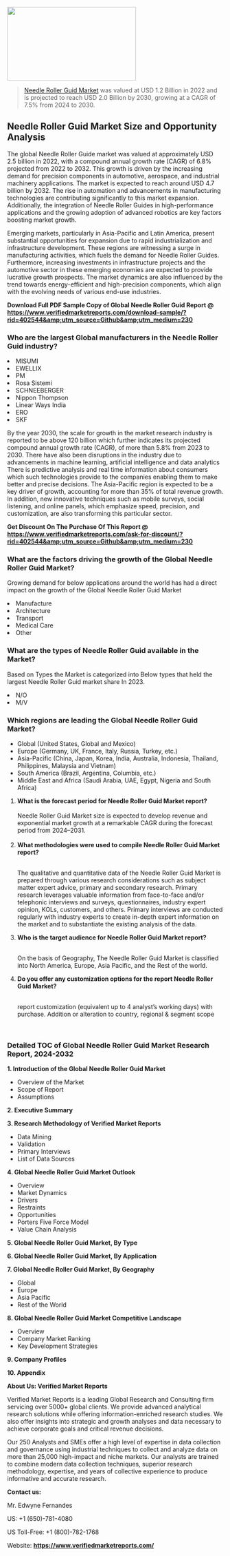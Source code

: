 
<img src="https://ffe5etoiles.com/wp-content/uploads/2024/12/MST1-300x171.png" alt="" width="300" height="171" class="alignnone size-medium wp-image-20088" /><blockquote><p><p><a href="https://www.verifiedmarketreports.com/download-sample/?rid=402544&utm_source=Github&utm_medium=230" target="_blank">Needle Roller Guid Market</a> was valued at USD 1.2 Billion in 2022 and is projected to reach USD 2.0 Billion by 2030, growing at a CAGR of 7.5% from 2024 to 2030.</p></blockquote><p><h2>Needle Roller Guid Market Size and Opportunity Analysis</h2><p>The global Needle Roller Guide market was valued at approximately USD 2.5 billion in 2022, with a compound annual growth rate (CAGR) of 6.8% projected from 2022 to 2032. This growth is driven by the increasing demand for precision components in automotive, aerospace, and industrial machinery applications. The market is expected to reach around USD 4.7 billion by 2032. The rise in automation and advancements in manufacturing technologies are contributing significantly to this market expansion. Additionally, the integration of Needle Roller Guides in high-performance applications and the growing adoption of advanced robotics are key factors boosting market growth.</p><p>Emerging markets, particularly in Asia-Pacific and Latin America, present substantial opportunities for expansion due to rapid industrialization and infrastructure development. These regions are witnessing a surge in manufacturing activities, which fuels the demand for Needle Roller Guides. Furthermore, increasing investments in infrastructure projects and the automotive sector in these emerging economies are expected to provide lucrative growth prospects. The market dynamics are also influenced by the trend towards energy-efficient and high-precision components, which align with the evolving needs of various end-use industries.</p></p><p class=""><strong>Download Full PDF Sample Copy of Global Needle Roller Guid Report @ <a href="https://www.verifiedmarketreports.com/download-sample/?rid=402544&amp;utm_source=Github&amp;utm_medium=230" target="_blank">https://www.verifiedmarketreports.com/download-sample/?rid=402544&amp;utm_source=Github&amp;utm_medium=230</a></strong></p><h3 id="" class="">Who are the largest Global manufacturers in the Needle Roller Guid industry?</h3><p><li>MISUMI</li><li> EWELLIX</li><li> PM</li><li> Rosa Sistemi</li><li> SCHNEEBERGER</li><li> Nippon Thompson</li><li> Linear Ways India</li><li> ERO</li><li> SKF</li></p><div class=""><div class="" dir="" data-message-author-role="" data-message-id="" data-message-model-slug=""><div class=""><div class=""><div class=""><div class="" dir="" data-message-author-role="" data-message-id="" data-message-model-slug=""><div class=""><div class=""><p>By the year 2030, the scale for growth in the market research industry is reported to be above 120 billion which further indicates its projected compound annual growth rate (CAGR), of more than 5.8% from 2023 to 2030. There have also been disruptions in the industry due to advancements in machine learning, artificial intelligence and data analytics There is predictive analysis and real time information about consumers which such technologies provide to the companies enabling them to make better and precise decisions. The Asia-Pacific region is expected to be a key driver of growth, accounting for more than 35% of total revenue growth. In addition, new innovative techniques such as mobile surveys, social listening, and online panels, which emphasize speed, precision, and customization, are also transforming this particular sector.</p><p><strong>Get Discount On The Purchase Of This Report @&nbsp; <a href="https://www.verifiedmarketreports.com/ask-for-discount/?rid=402544&amp;utm_source=Github&amp;utm_medium=230" target="_blank">https://www.verifiedmarketreports.com/ask-for-discount/?rid=402544&amp;utm_source=Github&amp;utm_medium=230</a></strong></p></div></div></div></div></div></div></div></div><h3 id="" class="">What are the factors driving the growth of the Global Needle Roller Guid Market?</h3><p id="" class="">Growing demand for below applications around the world has had a direct impact on the growth of the Global Needle Roller Guid Market</p><p id="" class=""><li>Manufacture</li><li> Architecture</li><li> Transport</li><li> Medical Care</li><li> Other</li></p><h3 id="" class="">What are the types of Needle Roller Guid available in the Market?</h3><p id="" class="">Based on Types the Market is categorized into Below types that held the largest Needle Roller Guid market share In 2023.</p><p id="" class=""><li>N/O</li><li> M/V</li></p><h3 id="" class="">Which regions are leading the Global Needle Roller Guid Market?</h3><ul><li>Global (United States, Global and Mexico)</li><li>Europe (Germany, UK, France, Italy, Russia, Turkey, etc.)</li><li>Asia-Pacific (China, Japan, Korea, India, Australia, Indonesia, Thailand, Philippines, Malaysia and Vietnam)</li><li>South America (Brazil, Argentina, Columbia, etc.)</li><li>Middle East and Africa (Saudi Arabia, UAE, Egypt, Nigeria and South Africa)</li></ul><p><ol><li><strong>What is the forecast period for Needle Roller Guid Market report?<br /></strong><br /><span data-sheets-root="1" data-sheets-value="{&quot;1&quot;:2,&quot;2&quot;:&quot;XXXX size is expected to develop revenue and exponential market growth at a remarkable CAGR during the forecast period from 2024&ndash;2030.&quot;}" data-sheets-userformat="{&quot;2&quot;:12674,&quot;4&quot;:{&quot;1&quot;:2,&quot;2&quot;:16776960},&quot;10&quot;:2,&quot;11&quot;:0,&quot;15&quot;:&quot;Arial&quot;,&quot;16&quot;:12}">Needle Roller Guid Market size is expected to develop revenue and exponential market growth at a remarkable CAGR during the forecast period from 2024&ndash;2031.</span><br /><br /></li><li><strong>What methodologies were used to compile Needle Roller Guid Market report?<br /><br /></strong><p>The qualitative and quantitative data of the&nbsp;Needle Roller Guid Market is prepared through various research considerations such as subject matter expert advice, primary and secondary research. Primary research leverages valuable information from face-to-face and/or telephonic interviews and surveys, questionnaires, industry expert opinion, KOLs, customers, and others. Primary interviews are conducted regularly with industry experts to create in-depth expert information on the market and to substantiate the existing analysis of the data.&nbsp;</p></li><li><strong>Who is the target audience for Needle Roller Guid Market report?<br /><br /></strong><p>On the basis of Geography, The&nbsp;Needle Roller Guid Market is classified into North America, Europe, Asia Pacific, and the Rest of the world.</p></li><li><strong>Do you offer any customization options for the report Needle Roller Guid Market?<br /><br /></strong><p>report customization (equivalent up to 4 analyst&rsquo;s working days) with purchase. Addition or alteration to country, regional &amp; segment scope</p><p>&nbsp;</p></li></ol></p><h3 id="" class="">Detailed TOC of Global Needle Roller Guid Market Research Report, 2024-2032</h3><p id="" class=""><strong>1. Introduction of the Global Needle Roller Guid Market</strong></p><ul><li>Overview of the Market</li><li>Scope of Report</li><li>Assumptions</li></ul><p id="" class=""><strong>2. Executive Summary</strong></p><p id="" class=""><strong>3. Research Methodology of&nbsp;Verified Market Reports</strong></p><ul><li>Data Mining</li><li>Validation</li><li>Primary Interviews</li><li>List of Data Sources</li></ul><p id="" class=""><strong>4. Global Needle Roller Guid Market Outlook</strong></p><ul><li>Overview</li><li>Market Dynamics</li><li>Drivers</li><li>Restraints</li><li>Opportunities</li><li>Porters Five Force Model</li><li>Value Chain Analysis</li></ul><p id="" class=""><strong>5. Global Needle Roller Guid Market, By&nbsp;Type</strong></p><p id="" class=""><strong>6. Global Needle Roller Guid Market, By Application</strong></p><p id="" class=""><strong>7. Global Needle Roller Guid Market, By Geography</strong></p><ul><li>Global</li><li>Europe</li><li>Asia Pacific</li><li>Rest of the World</li></ul><p id="" class=""><strong>8. Global Needle Roller Guid Market Competitive Landscape</strong></p><ul><li>Overview</li><li>Company Market Ranking</li><li>Key Development Strategies</li></ul><p id="" class=""><strong>9. Company Profiles</strong></p><p id="" class=""><strong>10. Appendix</strong></p><p id="" class=""><strong>About Us: Verified Market Reports</strong></p><p id="" class="">Verified Market Reports is a leading Global Research and Consulting firm servicing over 5000+ global clients. We provide advanced analytical research solutions while offering information-enriched research studies. We also offer insights into strategic and growth analyses and data necessary to achieve corporate goals and critical revenue decisions.</p><p id="" class="">Our 250 Analysts and SMEs offer a high level of expertise in data collection and governance using industrial techniques to collect and analyze data on more than 25,000 high-impact and niche markets. Our analysts are trained to combine modern data collection techniques, superior research methodology, expertise, and years of collective experience to produce informative and accurate research.</p><p id="" class=""><strong>Contact us:</strong></p><p id="" class="">Mr. Edwyne Fernandes</p><p id="" class="">US: +1 (650)-781-4080</p><p id="" class="">US Toll-Free: +1 (800)-782-1768</p><p id="" class="">Website: <a target="" data-test-app-aware-link=""><strong>https://www.verifiedmarketreports.com/</strong></a></p>
